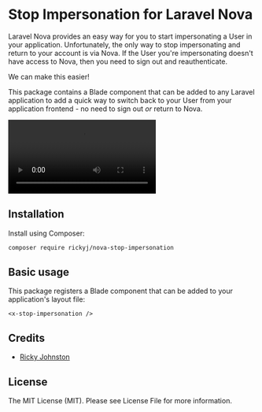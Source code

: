 # Stop Impersonation for Laravel Nova
Laravel Nova provides an easy way for you to start impersonating a User in your application. Unfortunately, the only way to stop impersonating and return to your account is via Nova. If the User you're impersonating doesn't have access to Nova, then you need to sign out and reauthenticate.

We can make this easier!

This package contains a Blade component that can be added to any Laravel application to add a quick way to switch back to your User from your application frontend - no need to sign out _or_ return to Nova.

![Package in](/demo/nova-stop-impersonation.mp4)

## Installation

Install using Composer:

```bash
composer require rickyj/nova-stop-impersonation
```

## Basic usage

This package registers a Blade component that can be added to your application's layout file:

```blade
<x-stop-impersonation />
```

## Credits

* [Ricky Johnston](https://www.github.com/rickyjohnston)

## License
The MIT License (MIT). Please see License File for more information.
